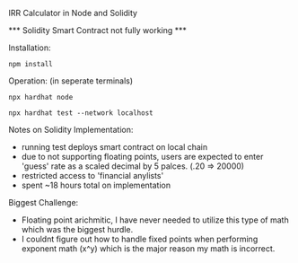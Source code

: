 IRR Calculator in Node and Solidity

*** Solidity Smart Contract not fully working ***


Installation:
```
npm install
```
Operation: (in seperate terminals)
```
npx hardhat node
```
```
npx hardhat test --network localhost
```



Notes on Solidity Implementation:
- running test deploys smart contract on local chain
- due to not supporting floating points, users are expected to enter  'guess' rate as a scaled decimal by 5 palces. (.20 => 20000)
- restricted access to 'financial anylists'
- spent ~18 hours total on implementation

Biggest Challenge:
- Floating point arichmitic, I have never needed to utilize this type of math which was the biggest hurdle.
- I couldnt figure out how to handle fixed points when performing exponent math (x^y) which is the major reason my math is incorrect.
